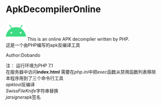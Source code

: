 # ApkDecompilerOnline
![logo](images/android.png)
This is an online APK decompiler written by PHP.  
这是一个由PHP编写的apk反编译工具

Author:Dobando

注： 
运行环境为PHP 7.1  
在服务器中访问**index.html**
需要在*php.ini*中把*exec*函数从禁用函数列表移除  
本程序用到了三个命令行工具  
*apktool*反编译  
*SwissFileKnife*字符串替换  
*jarsigner*apk签名  


